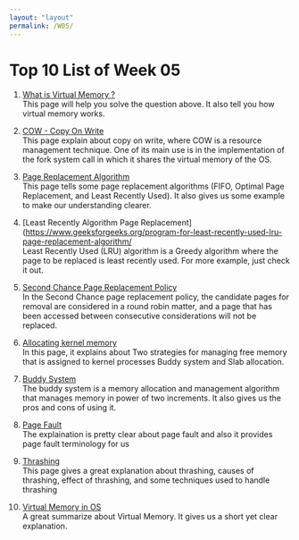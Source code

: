 ```yaml
---
layout: "layout"
permalink: /W05/
---
```


# Top 10 List of Week 05


1. [What is Virtual Memory ?](https://searchstorage.techtarget.com/definition/virtual-memory)<br>
This page will help you solve the question above. It also tell you how virtual memory works.

2. [COW - Copy On Write](https://www.geeksforgeeks.org/copy-on-write/)<br>
This page explain about copy on write, where COW is a resource management technique.
One of its main use is in the implementation of the fork system call in which it shares the virtual memory of the OS.

3. [Page Replacement Algorithm](https://www.geeksforgeeks.org/page-replacement-algorithms-in-operating-systems/)<br>
This page tells some page replacement algorithms (FIFO, Optimal Page Replacement, and Least Recently Used). It also gives  us some example to make our understanding clearer.

4. [Least Recently Algorithm Page Replacement](https://www.geeksforgeeks.org/program-for-least-recently-used-lru-page-replacement-algorithm/<br>
Least Recently Used (LRU) algorithm is a Greedy algorithm where the page to be replaced is least recently used. For more example, just check it out.

5. [Second Chance Page Replacement Policy](https://www.geeksforgeeks.org/second-chance-or-clock-page-replacement-policy/)<br>
In the Second Chance page replacement policy, the candidate pages for removal are considered in a round robin matter, 
and a page that has been accessed between consecutive considerations will not be replaced.

6. [Allocating kernel memory](https://www.geeksforgeeks.org/operating-system-allocating-kernel-memory-buddy-system-slab-system/)<br>
In this page, it explains about Two strategies for managing free memory that is assigned to kernel processes Buddy system and Slab allocation.

7. [Buddy System](https://www.geeksforgeeks.org/buddy-system-memory-allocation-technique/)<br>
The buddy system is a memory allocation and management algorithm that manages memory in power of two increments. It also gives us the pros and cons of using it.

8. [Page Fault](http://digitalthinkerhelp.com/page-fault-in-os-operating-system-what-is-page-fault-handling/)<br>
The explaination is pretty clear about page fault and also it provides page fault terminology for us

9. [Thrashing](https://www.studytonight.com/operating-system/thrashing-in-operating-system)<br>
This page gives a great explanation about thrashing, causes of thrashing, effect of thrashing, and some techniques used to handle thrashing

10. [Virtual Memory in OS](https://www.guru99.com/virtual-memory-in-operating-system.html)<br>
A great summarize about Virtual Memory. It gives us a short yet clear explanation. 

